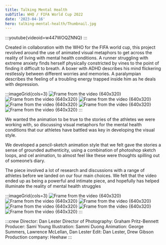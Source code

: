```yaml
---
title: Talking Mental Health
subTitle: WHO / FIFA World Cup 2022
date: '2023-04-16'
hero: talking-mental-health/Thumbnail.jpg
---
```


:::youtube{videoid=w447WOQZNNQ}
:::



Created in collaboration with the WHO for the FIFA world cup, this project revolved around the use of animated visual metaphors to get across the reality of living with mental health conditions. A runner struggling with extreme anxiety finds herself physically constricted by vines to the point of finding it difficult to breath. A boxer with ADHD describes his mind flickering restlessly between different worries and memories. A paralympian describes the feeling of a troubling energy trapped inside him as he deals with depression.





:::imageGrid{cols=3}
![Frame from the video {640x320}](/static/images/talking-mental-health/1.jpg '')
![Frame from the video {640x320}](/static/images/talking-mental-health/3.jpg '')
![Frame from the video {640x320}](/static/images/talking-mental-health/2.png '')
![Frame from the video {640x320}](/static/images/talking-mental-health/4.jpg '')
![Frame from the video {640x320}](/static/images/talking-mental-health/5.jpg '')
![Frame from the video {640x320}](/static/images/talking-mental-health/6.jpg '')
:::

We wanted the animation to be true to the stories of the athletes we were working with, so discussing visual metaphors for the mental health conditions that our athletes have battled was key in developing the visual style.

We developed a pencil-sketch animation style that we felt gave the stories a sense of grounded authenticity, using a combination of photoshop sketch loops, and cel animation, to almost feel like these were thoughts spilling out of someone’s diary.

The piece involved a lot of research and discussions with a range of athletes before we landed on our four main choices. We felt that the video ended up as being a powerful and intimate piece, and hopefully has helped illuminate the reality of mental health struggles

:::imageGrid{cols=3}
![Frame from the video {640x320}](/static/images/talking-mental-health/7.png '')
![Frame from the video {640x320}](/static/images/talking-mental-health/8.png '')
![Frame from the video {640x320}](/static/images/talking-mental-health/9.png '')
![Frame from the video {640x320}](/static/images/talking-mental-health/10.png '')
![Frame from the video {640x320}](/static/images/talking-mental-health/11.png '')
![Frame from the video {640x320}](/static/images/talking-mental-health/12.png '')
:::



:::crew
Director: Dan Lester
Director of Photography: Graham Pritz-Bennett
Producer: Sami Young
Illustration: Sammi Duong
Animation: George Summers, Lawrence McLellan, Dan Lester
Edit: Dan Lester, Drew Gibson
Production company: Heehaw
:::
